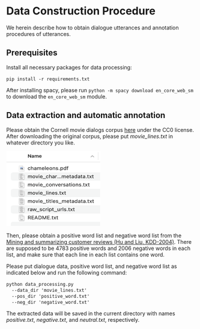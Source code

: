 # Data Construction Procedure
We herein describe how to obtain dialogue utterances and annotation procedures of utterances.

## Prerequisites 
Install all necessary packages for data processing:
```
pip install -r requirements.txt
```
After installing spacy, please run ```python -m spacy download en_core_web_sm``` to download the ```en_core_web_sm``` module.

## Data extraction and automatic annotation 
Please obtain the Cornell movie dialogs corpus [here](https://www.kaggle.com/datasets/rajathmc/cornell-moviedialog-corpus) under the CC0 license. After downloading the original corpus, please put *movie_lines.txt* in whatever directory you like. 


<img src="https://github.com/repo4nlp/data/blob/main/data.png" width="250" height="200">

Then, please obtain a positive word list and negative word list from the [Mining and summarizing customer reviews (Hu and Liu, KDD-2004)](https://www.cs.uic.edu/~liub/FBS/sentiment-analysis.html). There are supposed to be 4783 positive words and 2006 negative words in each list, and make sure that each line in each list contains one word.

Please put dialogue data, positive word list, and negative word list as indicated below and run the following command:

```shell
python data_processing.py 
  --data_dir 'movie_lines.txt' 
  --pos_dir 'positive_word.txt' 
  --neg_dir 'negative_word.txt' 
```

The extracted data will be saved in the current directory with names *positive.txt*, *negative.txt*, and *neutral.txt*, respectively.
